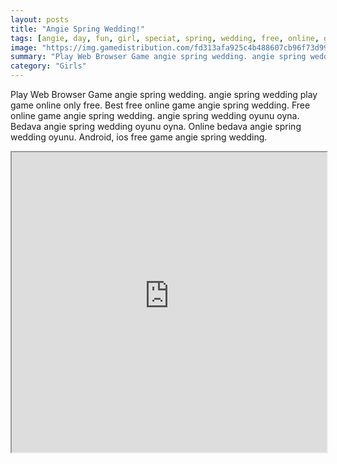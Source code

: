 ```yaml
---
layout: posts
title: "Angie Spring Wedding!"
tags: [angie, day, fun, girl, speciat, spring, wedding, free, online, games, oyna, game, free, games, play, play, games]
image: "https://img.gamedistribution.com/fd313afa925c4b488607cb96f73d9995.jpg"
summary: "Play Web Browser Game angie spring wedding. angie spring wedding play game online only free. Best free online game angie spring wedding. Free online game angie spring wedding. angie spring wedding oyunu oyna. Bedava angie spring wedding oyunu oyna. Online bedava angie spring wedding oyunu. Android, ios free game angie spring wedding."
category: "Girls"
---
```


Play Web Browser Game angie spring wedding. angie spring wedding play game online only free. Best free online game angie spring wedding. Free online game angie spring wedding. angie spring wedding oyunu oyna. Bedava angie spring wedding oyunu oyna. Online bedava angie spring wedding oyunu. Android, ios free game angie spring wedding.

<iframe width="100%" height="480px;" src="https://html5.gamedistribution.com/fd313afa925c4b488607cb96f73d9995/"></iframe>